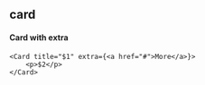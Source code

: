 ## card
#### Card with extra

```
<Card title="$1" extra={<a href="#">More</a>}>
    <p>$2</p>
</Card>

```